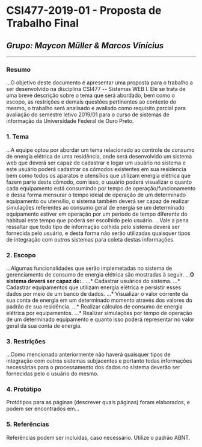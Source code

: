 # **CSI477-2019-01 - Proposta de Trabalho Final**
## *Grupo: Maycon Müller & Marcos Vinícius*

--------------

<!-- Descrever um resumo sobre o trabalho. -->

### Resumo
...O objetivo deste documento é apresentar uma proposta para o trabalho a ser desenvolvido na disciplina CSI477 -- Sistemas WEB I. Ele se trata de uma breve descrição sobre o tema que será abordado, bem como o escopo, as restrições e demais questões pertinentes ao contexto do mesmo, o trabalho será analisado e avaliado como requisito  parcial para avaliação do semestre letivo 2019/01 para o curso de sistemas de informação da Universidade Federal de Ouro Preto.




<!-- Apresentar o tema. -->
### 1. Tema
  ...A equipe optou por abordar um tema relacionado ao controle de consumo de energia elétrica de uma residência, onde será desenvolvido um sistema web que deverá ser capaz de  cadastrar e logar um usuário no sistema e este usuário poderá cadastrar os cômodos existentes em sua residencia bem como todos os aparatos e utensílios que utilizam energia elétrica que fazem parte deste cômodo, com isso, o usuário  poderá visualizar o quanto cada equipamento está consumindo por tempo de operação/funcionamento e dessa forma mensurar o tempo ideial de operação de um determinado equipamento ou utensílio, o sistema também deverá ser capaz de realizar simulações referentes ao consumo geral de energia se um determinado equipamento estiver em operação por um período de tempo diferente do habitual este tempo que poderá ser escolhido pelo usuário.
  ...Vale a pena ressaltar que todo tipo de informação colhida pelo sistema deverá ser fornecida pelo usuário, e desta forma não serão utilizadas quaisquer tipos de integração com outros sistemas para coleta destas informações.

<!-- Descrever e limitar o escopo da aplicação. -->
### 2. Escopo

 ...Algumas funcionalidades que serão implemetadas no sistema de gerenciamento de consumo de energia elétrica são mostradas à seguir.
 ...**O sistema deverá ser capaz de:**..
 ...* Cadastrar usuários do sistema.
 ...* Cadastrar equipamentos que utilizam energia elétrica e persistir esses dados por meio de um banco de dados.
 ...* Visualizar o valor corrente da sua conta de energia em um determinado momento através dos valores do padrão de sua residência.
 ...* Realizar cálculos de consumo de energia elétrica por equipamentos.
 ...* Realizar simulações por tempo de operação de um determinado equipamento e quanto isso poderá representar no valor geral da sua conta de energia.

<!-- Apresentar restrições de funcionalidades e de escopo. -->
### 3. Restrições

...Como mencionado anteriormente não haverá quaisquer tipos de integração com outros sistemas subjacentes e portanto todas informações necessárias para o processamento dos dados no sistema deverão ser fornecidas pelo o usuário do mesmo.

<!-- Construir alguns protótipos para a aplicação, disponibilizá-los no Github e descrever o que foi considerado. //-->
### 4. Protótipo
  Protótipos para as páginas (descrever quais páginas) foram elaborados, e podem ser encontrados em...

### 5. Referências
Referências podem ser incluídas, caso necessário. Utilize o padrão ABNT.
